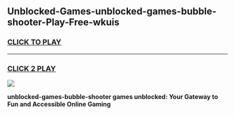 
## Unblocked-Games-unblocked-games-bubble-shooter-Play-Free-wkuis
<h3>
<a href="https://premium76.site?title=unblocked-games-bubble-shooter&ref=15A">CLICK TO PLAY</a></h3>
<hr>

<h3>
<a href="https://premium76.site?title=unblocked-games-bubble-shooter&ref=15A">CLICK 2 PLAY</a>
  
</h3>

<a href="https://premium76.site?title=unblocked-games-bubble-shooter&ref=15A"><img src="https://clearcache.store/games.png"></a>


**unblocked-games-bubble-shooter games unblocked: Your Gateway to Fun and Accessible Online Gaming**
